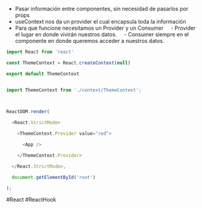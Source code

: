 - Pasar información entre componentes, sin necesidad de pasarlos por props
- useContext nos da un provider el cual encapsula toda la información
- Para que funcione necesitamos un Provider y un Consumer
    - Provider el lugar en donde vivirán nuestros datos.
    - Consumer siempre en el componente en donde queremos acceder a nuestros datos.

```jsx
import React from 'react'

const ThemeContext = React.createContext(null)

export default ThemeContext
```

```jsx

import ThemeContext from './context/ThemeContext';

  

ReactDOM.render(

  <React.StrictMode>

    <ThemeContext.Provider value="red">

      <App />

    </ThemeContext.Provider>

  </React.StrictMode>,

  document.getElementById('root')

);

```

#React 
#ReactHook 